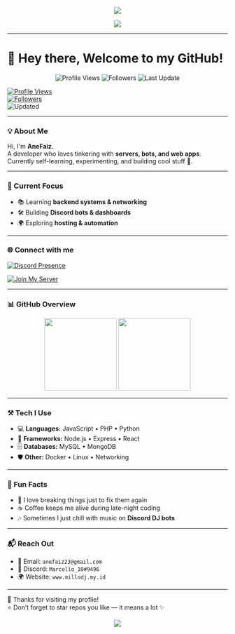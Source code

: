<!-- 🎆 Banner Header -->
<p align="center">
  <img src="https://capsule-render.vercel.app/api?type=waving&color=0:00c6ff,100:0072ff&height=200&section=header&text=Hi,%20I'm%20AneFaiz!%20👋&fontSize=40&fontColor=ffffff&animation=fadeIn&fontAlignY=35" />
</p>

<!-- ✨ Typing Effect -->
<p align="center">
  <img src="https://readme-typing-svg.herokuapp.com?font=Fira+Code&size=22&duration=3000&pause=1000&color=0072FF&center=true&vCenter=true&width=600&lines=Developer+%7C+Bot+Maker+%7C+Web+Explorer;Always+learning+new+things+🚀;Let's+build+something+awesome+together!"/>
</p>

---

# 👋 Hey there, Welcome to my GitHub!

<p align="center">
  <img src="https://komarev.com/ghpvc/?username=anefaiz&style=for-the-badge&color=blue" alt="Profile Views"/>
  <img src="https://img.shields.io/github/followers/anefaiz?style=for-the-badge&logo=github" alt="Followers"/>
  <img src="https://img.shields.io/badge/Last%20Updated-Sep%202025-green?style=for-the-badge" alt="Last Update"/>
</p>

[![Profile Views](https://komarev.com/ghpvc/?username=anefaiz&style=for-the-badge&color=blue)](https://github.com/anefaiz)  
[![Followers](https://img.shields.io/github/followers/anefaiz?style=for-the-badge&logo=github)](https://github.com/anefaiz?tab=followers)  
![Updated](https://img.shields.io/badge/Last%20Updated-Sep%202025-green?style=for-the-badge)

---

### 💡 About Me
Hi, I'm **AneFaiz**.  
A developer who loves tinkering with **servers, bots, and web apps**.  
Currently self-learning, experimenting, and building cool stuff 🚀.  

---

### 🚀 Current Focus
- 📚 Learning **backend systems & networking**  
- 🛠️ Building **Discord bots & dashboards**  
- 🌍 Exploring **hosting & automation**  

---

### 🌐 Connect with me
[![Discord Presence](https://discord.com/api/guilds/1028300568214651010/widget.png?style=banner2)](https://discord.com/users/762337438869225533)

[![Join My Server](https://img.shields.io/discord/1028300568214651010?label=Join%20My%20Community&logo=discord&style=for-the-badge&color=5865F2)]([YOUR_DISCORD_INVITE](https://discord.gg/mjS5J2K3ep))

---

### 📊 GitHub Overview
<p align="center">
  <img src="https://github-readme-stats.vercel.app/api?username=anefaiz&show_icons=true&theme=tokyonight" height="165">
  <img src="https://github-readme-stats.vercel.app/api/top-langs/?username=anefaiz&layout=compact&theme=tokyonight" height="165">
</p>

---

### ⚒️ Tech I Use
- 💻 **Languages:** JavaScript • PHP • Python  
- 🚀 **Frameworks:** Node.js • Express • React  
- 🗄️ **Databases:** MySQL • MongoDB  
- 🛡️ **Other:** Docker • Linux • Networking  

---

### 🎲 Fun Facts
- 🔧 I love breaking things just to fix them again  
- ☕ Coffee keeps me alive during late-night coding  
- 🎶 Sometimes I just chill with music on **Discord DJ bots**  

---

### 📬 Reach Out
- 📧 Email: `anefaiz23@gmail.com`  
- 💬 Discord: `Marcello_10#9496`
- 🌍 Website: `www.millodj.my.id`  

---

💖 Thanks for visiting my profile!  
⭐ Don’t forget to star repos you like — it means a lot ✨  

<!-- 🌊 Footer Wave -->
<p align="center">
  <img src="https://capsule-render.vercel.app/api?type=waving&color=0:0072ff,100:00c6ff&height=120&section=footer"/>
</p>

